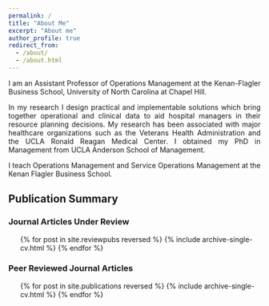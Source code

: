 ```yaml
---
permalink: /
title: "About Me"
excerpt: "About me"
author_profile: true
redirect_from:
  - /about/
  - /about.html
---
```

<p align="justify">
I am an Assistant Professor of Operations Management at the Kenan-Flagler Business School, University of North Carolina at Chapel Hill. <br>
</p>
<p align="justify">
In my research I design practical and implementable solutions which bring together operational and clinical data to aid hospital managers in their resource planning decisions. My research has been associated with major healthcare organizations such as the Veterans Health Administration and the UCLA Ronald Reagan Medical Center.  I obtained my PhD in Management from UCLA Anderson School of Management.<br>
</p>
<p align="justify">
I teach Operations Management and Service Operations Management at the Kenan Flagler Business School.<br>
</p>

## Publication Summary

### Journal Articles Under Review

 <ul>{% for post in site.reviewpubs reversed %}
    {% include archive-single-cv.html %}
  {% endfor %}</ul>

### Peer Reviewed Journal Articles

 <ul>{% for post in site.publications reversed %}
    {% include archive-single-cv.html %}
  {% endfor %}</ul>


